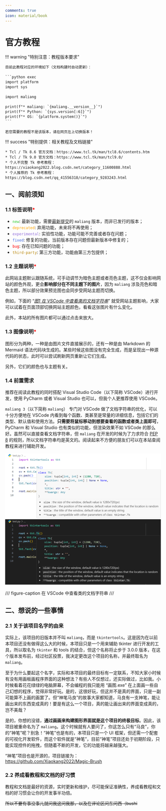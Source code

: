 ```yaml
---
comments: true
icon: material/book
---
```


# 官方教程

!!! warning "特别注意：教程版本要求"

    目前此教程对应的环境如下（文档构建时自动更新）：

    ```python exec
    import platform
    import sys

    import maliang

    print(f"* maliang: `{maliang.__version__}`")
    print(f"* Python: `{sys.version[:6]}`")
    print(f"* OS: `{platform.system()}`")
    ```

    若您需要的教程不是该版本，请在网页左上切换版本！

!!! success "特别提供：相关教程及文档链接"

    * Tcl / Tk 8.6 官方文档：https://www.tcl.tk/man/tcl8.6/contents.htm
    * Tcl / Tk 9.0 官方文档：https://www.tcl.tk/man/tcl9.0/
    * 个人不完整 Tk 参考教程：https://xiaokang2022.blog.csdn.net/category_11600888.html
    * 个人推荐的 Tk 参考教程：https://blog.csdn.net/qq_41556318/category_9283243.html

## 一、阅前须知

### 1.1 标签说明<font color="red">*</font>

* <code style='color: limegreen;'>new</code>: 最新功能，需要[最新提交](./chapter_01/1.md#三体验最新功能)的 `maliang` 版本，而非已发行的版本；
* <code style='color: orange;'>deprecated</code>: 弃用功能，未来将不再使用；
* <code style='color: mediumpurple;'>experimental</code>: 实验性功能，功能可能不完善或者存在问题；
* <code style='color: royalblue;'>fixed</code>: 修复的功能，当前版本存在问题但最新版本中修复的；
* <code style='color: red;'>bug</code>: 存在已知问题的功能；
* <code style='color: darkgoldenrod;'>third-party</code>: 第三方功能，功能由第三方包提供；

### 1.2 主题说明<font color="red">*</font>

此网站主题默认跟随系统，可手动调节为暗色主题或者亮色主题，这不仅会影响网站的颜色外观，更会**影响部分在不同主题下的图片**，因为 `maliang` 涉及亮色和暗色主题，所以部分效果预览图也会同步受网站主题而切换。

例如，下面的 “[*图1 在 VSCode 中查看类的文档字符串*](#14-前置需求)” 就受网站主题影响，大家可以试着在页面顶部切换网站主题颜色，看看这张图片有什么变化。

此外，本站的所有图片都可以通过点击来放大。

### 1.3 图像说明<font color="red">*</font>

图形分为两种，一种是由图片文件直接展示的，还有一种是由 Markdown 的 Mermaid 语法代码块生成的。某些时候这些图没有完全生成，而是呈现出一种源代码的状态，此时可以尝试刷新网页重新让它们生成。

另外，它们的颜色也与主题有关。

### 1.4 前置需求

推荐在阅读此教程的同时搭配 Visual Studio Code（以下简称 VSCode）进行开发，使用 PyCharm 或者 Visual Studio 也可以，但我个人更推荐使用 VSCode。

`maliang 3`（以下简称 `maliang`） 专门对 VSCode 做了文档字符串的优化，可以十分方便地在 VSCode 内看到每个函数、类甚至是常量的详细信息，包括它们的类型、默认值和使用方法。**只需要将鼠标移动到想要查看的函数或者类上面即可**，PyCharm 和 Visual Studio 也有类似的功能，但渲染效果不如 VSCode 的那么好。虽然可以直接查看文档字符串，但 `maliang` 在开发的时候为了力求符合 [PEP 8](https://peps.python.org/pep-0008/) 的规则，所以文档字符串均是英文的。阅读起来不方便的朋友们可以在本站查阅教程来进行辅助开发。

![light](images/0-1.light.png#only-light)
![dark](images/0-1.dark.png#only-dark)

/// figure-caption
在 VSCode 中查看类的文档字符串
///

## 二、想说的一些事情

### 2.1 关于该项目名字的由来

实际上，该项目的旧版本并不叫 `maliang`，而是 `tkintertools`。这是因为在以前本项目还没有做得这么大的时候，本项目只是一个用来辅助 tkinter 进行开发的工具，所以取名为 `tkinter` 和 tools 的结合，但这个名称将止步于 3.0.0 版本，在这个版本发布前，经过社区投票，我决定更改这个项目的名称，并最终取名为 `maliang`。

至于为什么要起这个名字，实际和本项目的最终目标有一定联系，不知大家小时候有没有用画板画程序界面的这种想法？有些人不仅想过，还实际做过，比如我。小时候看着花花绿绿的电脑屏幕，不会编程的我只能用 “画图.exe” 在上面画一些自己幻想的程序，觉得非常好玩。是的，这很好玩，但这并不是真的界面，只是一副可能算不上画的画罢了。但“神笔马良”的故事大家都知道，马良有一支神笔，能让画出来的东西变成真的！要是有这么一个项目，真的能让画出来的界面变成真的，岂不美哉？

是的，你想的没错，**通过画画来构建图形界面就是这个项目的终极目标**。因此，该项目被重命名为了 `maliang`。这个时候就有人要问了，你这怎么只有“马良”，你的“神笔”呢？别急！“神笔”也是有的，本项目只是一个 UI 框架，但还需一个配套的可视化开发软件，而这个软件就是“神笔”，目前“神笔”项目还处于初期阶段，只能实现控件的拖拽，但随着不断的开发，它的功能将越来越强大。

“神笔”项目也是开源的，项目链接为：<https://github.com/Xiaokang2022/Magic-Brush>

### 2.2 养成看教程和文档的好习惯

教程和文档是最好的资源，实时更新和维护，尽可能保证准确性，养成看教程和文档的好习惯会让你的开发事半功倍。

~~所以不要有事没事儿就问我这问我那，以及在评论区问东问西（bushi~~
